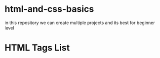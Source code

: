 # html-and-css-basics
in this repository we can create multiple projects and its best for beginner level
# HTML Tags List
